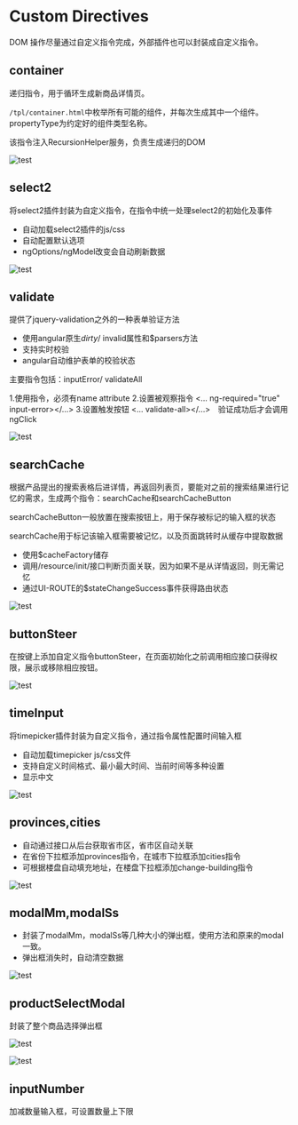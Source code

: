 # Custom Directives

DOM 操作尽量通过自定义指令完成，外部插件也可以封装成自定义指令。

## container

递归指令，用于循环生成新商品详情页。

``/tpl/container.html``中枚举所有可能的组件，并每次生成其中一个组件。propertyType为约定好的组件类型名称。

该指令注入RecursionHelper服务，负责生成递归的DOM

![test](./images/10.png)

## select2

将select2插件封装为自定义指令，在指令中统一处理select2的初始化及事件

* 自动加载select2插件的js/css
* 自动配置默认选项
* ngOptions/ngModel改变会自动刷新数据

![test](./images/2.png)

## validate

提供了jquery-validation之外的一种表单验证方法

* 使用angular原生$dirty/$ invalid属性和$parsers方法
* 支持实时校验
* angular自动维护表单的校验状态

主要指令包括：inputError/ validateAll

1.使用<ng-form>指令，必须有name attribute
2.设置被观察指令 <... ng-required="true" input-error></...>
3.设置触发按钮 <... validate-all></...>　验证成功后才会调用ngClick

![test](./images/1.png)

## searchCache

根据产品提出的搜索表格后进详情，再返回列表页，要能对之前的搜索结果进行记忆的需求，生成两个指令：searchCache和searchCacheButton

searchCacheButton一般放置在搜索按钮上，用于保存被标记的输入框的状态

searchCache用于标记该输入框需要被记忆，以及页面跳转时从缓存中提取数据

* 使用$cacheFactory储存
* 调用/resource/init/接口判断页面关联，因为如果不是从详情返回，则无需记忆
* 通过UI-ROUTE的$stateChangeSuccess事件获得路由状态

![test](./images/3.png)

## buttonSteer

在按键上添加自定义指令buttonSteer，在页面初始化之前调用相应接口获得权限，展示或移除相应按钮。

![test](./images/4.png)

## timeInput

将timepicker插件封装为自定义指令，通过指令属性配置时间输入框

* 自动加载timepicker js/css文件
* 支持自定义时间格式、最小最大时间、当前时间等多种设置
* 显示中文

![test](./images/5.png)

## provinces,cities

* 自动通过接口从后台获取省市区，省市区自动关联
* 在省份下拉框添加provinces指令，在城市下拉框添加cities指令
* 可根据楼盘自动填充地址，在楼盘下拉框添加change-building指令

![test](./images/6.png)

## modalMm,modalSs

* 封装了modalMm，modalSs等几种大小的弹出框，使用方法和原来的modal一致。
* 弹出框消失时，自动清空数据

![test](./images/7.png)

## productSelectModal

封装了整个商品选择弹出框

![test](./images/8.png)

![test](./images/9.png)

## inputNumber

加减数量输入框，可设置数量上下限
